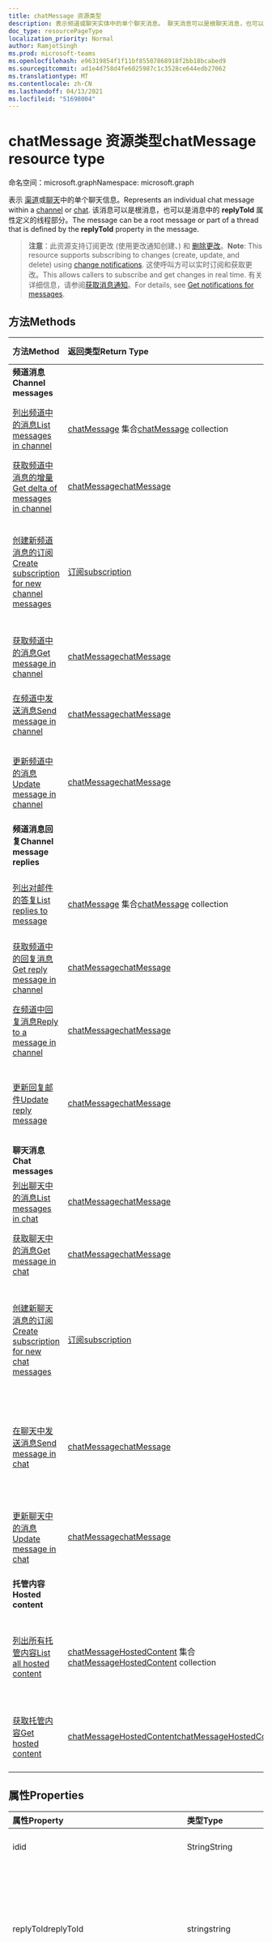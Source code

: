 ```yaml
---
title: chatMessage 资源类型
description: 表示频道或聊天实体中的单个聊天消息。 聊天消息可以是根聊天消息，也可以是由聊天消息中的 **replyToId** 属性定义的线程的一部分。
doc_type: resourcePageType
localization_priority: Normal
author: RamjotSingh
ms.prod: microsoft-teams
ms.openlocfilehash: e96319854f1f11bf85507868918f2bb18bcabed9
ms.sourcegitcommit: ad1e4d758d4fe6025987c1c3528ce644edb27062
ms.translationtype: MT
ms.contentlocale: zh-CN
ms.lasthandoff: 04/13/2021
ms.locfileid: "51698004"
---
```

# <a name="chatmessage-resource-type"></a><span data-ttu-id="3b041-104">chatMessage 资源类型</span><span class="sxs-lookup"><span data-stu-id="3b041-104">chatMessage resource type</span></span>

<span data-ttu-id="3b041-105">命名空间：microsoft.graph</span><span class="sxs-lookup"><span data-stu-id="3b041-105">Namespace: microsoft.graph</span></span>

<span data-ttu-id="3b041-106">表示 [渠道](channel.md)或[聊天](chat.md)中的单个聊天信息。</span><span class="sxs-lookup"><span data-stu-id="3b041-106">Represents an individual chat message within a [channel](channel.md) or [chat](chat.md).</span></span> <span data-ttu-id="3b041-107">该消息可以是根消息，也可以是消息中的 **replyToId** 属性定义的线程部分。</span><span class="sxs-lookup"><span data-stu-id="3b041-107">The message can be a root message or part of a thread that is defined by the **replyToId** property in the message.</span></span>

> <span data-ttu-id="3b041-108">**注意**：此资源支持订阅更改 (使用更改通知创建、) 和 [删除更改](../resources/webhooks.md)。</span><span class="sxs-lookup"><span data-stu-id="3b041-108">**Note**: This resource supports subscribing to changes (create, update, and delete) using [change notifications](../resources/webhooks.md).</span></span> <span data-ttu-id="3b041-109">这使呼叫方可以实时订阅和获取更改。</span><span class="sxs-lookup"><span data-stu-id="3b041-109">This allows callers to subscribe and get changes in real time.</span></span> <span data-ttu-id="3b041-110">有关详细信息，请参阅[获取消息通知](/graph/teams-changenotifications-chatMessage)。</span><span class="sxs-lookup"><span data-stu-id="3b041-110">For details, see [Get notifications for messages](/graph/teams-changenotifications-chatMessage).</span></span>

## <a name="methods"></a><span data-ttu-id="3b041-111">方法</span><span class="sxs-lookup"><span data-stu-id="3b041-111">Methods</span></span>

| <span data-ttu-id="3b041-112">方法</span><span class="sxs-lookup"><span data-stu-id="3b041-112">Method</span></span>       | <span data-ttu-id="3b041-113">返回类型</span><span class="sxs-lookup"><span data-stu-id="3b041-113">Return Type</span></span>  |<span data-ttu-id="3b041-114">说明</span><span class="sxs-lookup"><span data-stu-id="3b041-114">Description</span></span>|
|:---------------|:--------|:----------|
|<span data-ttu-id="3b041-115">**频道消息**</span><span class="sxs-lookup"><span data-stu-id="3b041-115">**Channel messages**</span></span>| | |
|[<span data-ttu-id="3b041-116">列出频道中的消息</span><span class="sxs-lookup"><span data-stu-id="3b041-116">List messages in channel</span></span>](../api/channel-list-messages.md) | <span data-ttu-id="3b041-117">[chatMessage](chatmessage.md) 集合</span><span class="sxs-lookup"><span data-stu-id="3b041-117">[chatMessage](chatmessage.md) collection</span></span> | <span data-ttu-id="3b041-118">频道中所有根消息的列表。</span><span class="sxs-lookup"><span data-stu-id="3b041-118">List of all root messages in a channel.</span></span>|
|[<span data-ttu-id="3b041-119">获取频道中消息的增量</span><span class="sxs-lookup"><span data-stu-id="3b041-119">Get delta of messages in channel</span></span>](../api/chatmessage-delta.md)  | [<span data-ttu-id="3b041-120">chatMessage</span><span class="sxs-lookup"><span data-stu-id="3b041-120">chatMessage</span></span>](../resources/chatmessage.md) | <span data-ttu-id="3b041-121">获取频道中的增量消息。</span><span class="sxs-lookup"><span data-stu-id="3b041-121">Get incremental messages in a channel.</span></span> |
|[<span data-ttu-id="3b041-122">创建新频道消息的订阅</span><span class="sxs-lookup"><span data-stu-id="3b041-122">Create subscription for new channel messages</span></span>](../api/subscription-post-subscriptions.md) | [<span data-ttu-id="3b041-123">订阅</span><span class="sxs-lookup"><span data-stu-id="3b041-123">subscription</span></span>](subscription.md) | <span data-ttu-id="3b041-124">收听新邮件、已编辑邮件和已删除邮件以及响应消息。</span><span class="sxs-lookup"><span data-stu-id="3b041-124">Listen for new, edited, and deleted messages, and reactions to them.</span></span> |
|[<span data-ttu-id="3b041-125">获取频道中的消息</span><span class="sxs-lookup"><span data-stu-id="3b041-125">Get message in channel</span></span>](../api/chatmessage-get.md) | [<span data-ttu-id="3b041-126">chatMessage</span><span class="sxs-lookup"><span data-stu-id="3b041-126">chatMessage</span></span>](chatmessage.md) | <span data-ttu-id="3b041-127">获取频道中的单个根消息。</span><span class="sxs-lookup"><span data-stu-id="3b041-127">Get a single root message in a channel.</span></span>|
|[<span data-ttu-id="3b041-128">在频道中发送消息</span><span class="sxs-lookup"><span data-stu-id="3b041-128">Send message in channel</span></span>](../api/chatmessage-post.md) | [<span data-ttu-id="3b041-129">chatMessage</span><span class="sxs-lookup"><span data-stu-id="3b041-129">chatMessage</span></span>](chatmessage.md)| <span data-ttu-id="3b041-130">在频道中创建新的根消息。</span><span class="sxs-lookup"><span data-stu-id="3b041-130">Create a new root message in a channel.</span></span>|
|[<span data-ttu-id="3b041-131">更新频道中的消息</span><span class="sxs-lookup"><span data-stu-id="3b041-131">Update message in channel</span></span>](../api/chatmessage-update.md)|[<span data-ttu-id="3b041-132">chatMessage</span><span class="sxs-lookup"><span data-stu-id="3b041-132">chatMessage</span></span>](chatmessage.md)| <span data-ttu-id="3b041-133">更新 **聊天消息的 policyViolation** 属性。</span><span class="sxs-lookup"><span data-stu-id="3b041-133">Update the **policyViolation** property of a chat message.</span></span>|
|<span data-ttu-id="3b041-134">**频道消息回复**</span><span class="sxs-lookup"><span data-stu-id="3b041-134">**Channel message replies**</span></span>| | |
|[<span data-ttu-id="3b041-135">列出对邮件的答复</span><span class="sxs-lookup"><span data-stu-id="3b041-135">List replies to message</span></span>](../api/chatmessage-list-replies.md) | <span data-ttu-id="3b041-136">[chatMessage](chatmessage.md) 集合</span><span class="sxs-lookup"><span data-stu-id="3b041-136">[chatMessage](chatmessage.md) collection</span></span>| <span data-ttu-id="3b041-137">频道中聊天消息的所有回复列表。</span><span class="sxs-lookup"><span data-stu-id="3b041-137">List of all replies to a chat message in channel.</span></span>|
|[<span data-ttu-id="3b041-138">获取频道中的回复消息</span><span class="sxs-lookup"><span data-stu-id="3b041-138">Get reply message in channel</span></span>](../api/chatmessage-get.md) | [<span data-ttu-id="3b041-139">chatMessage</span><span class="sxs-lookup"><span data-stu-id="3b041-139">chatMessage</span></span>](chatmessage.md) | <span data-ttu-id="3b041-140">获取频道中的单个回复消息。</span><span class="sxs-lookup"><span data-stu-id="3b041-140">Get a single reply message in a channel.</span></span>|
|[<span data-ttu-id="3b041-141">在频道中回复消息</span><span class="sxs-lookup"><span data-stu-id="3b041-141">Reply to a message in channel</span></span>](../api/chatmessage-post-replies.md) | [<span data-ttu-id="3b041-142">chatMessage</span><span class="sxs-lookup"><span data-stu-id="3b041-142">chatMessage</span></span>](chatmessage.md)| <span data-ttu-id="3b041-143">回复频道中的现有聊天消息。</span><span class="sxs-lookup"><span data-stu-id="3b041-143">Reply to an existing chat message in a channel.</span></span>|
|[<span data-ttu-id="3b041-144">更新回复邮件</span><span class="sxs-lookup"><span data-stu-id="3b041-144">Update reply message</span></span>](../api/chatmessage-update.md)|[<span data-ttu-id="3b041-145">chatMessage</span><span class="sxs-lookup"><span data-stu-id="3b041-145">chatMessage</span></span>](chatmessage.md)| <span data-ttu-id="3b041-146">更新 **聊天消息的 policyViolation** 属性。</span><span class="sxs-lookup"><span data-stu-id="3b041-146">Update the **policyViolation** property of a chat message.</span></span>|
|<span data-ttu-id="3b041-147">**聊天消息**</span><span class="sxs-lookup"><span data-stu-id="3b041-147">**Chat messages**</span></span>| | |
|[<span data-ttu-id="3b041-148">列出聊天中的消息</span><span class="sxs-lookup"><span data-stu-id="3b041-148">List messages in chat</span></span>](../api/chat-list-messages.md)  | [<span data-ttu-id="3b041-149">chatMessage</span><span class="sxs-lookup"><span data-stu-id="3b041-149">chatMessage</span></span>](../resources/chatmessage.md) | <span data-ttu-id="3b041-150">列出聊天中的聊天消息。</span><span class="sxs-lookup"><span data-stu-id="3b041-150">List chat messages in a chat.</span></span> |
|[<span data-ttu-id="3b041-151">获取聊天中的消息</span><span class="sxs-lookup"><span data-stu-id="3b041-151">Get message in chat</span></span>](../api/chatmessage-get.md)  | [<span data-ttu-id="3b041-152">chatMessage</span><span class="sxs-lookup"><span data-stu-id="3b041-152">chatMessage</span></span>](../resources/chatmessage.md) | <span data-ttu-id="3b041-153">获取聊天中的单个聊天消息。</span><span class="sxs-lookup"><span data-stu-id="3b041-153">Get a single chat message in a chat.</span></span> |
|[<span data-ttu-id="3b041-154">创建新聊天消息的订阅</span><span class="sxs-lookup"><span data-stu-id="3b041-154">Create subscription for new chat messages</span></span>](../api/subscription-post-subscriptions.md) | [<span data-ttu-id="3b041-155">订阅</span><span class="sxs-lookup"><span data-stu-id="3b041-155">subscription</span></span>](subscription.md) | <span data-ttu-id="3b041-156">收听新的、编辑的和删除的聊天消息，以及这些消息的反应。</span><span class="sxs-lookup"><span data-stu-id="3b041-156">Listen for new, edited, and deleted chat messages, and reactions to them.</span></span> |
|[<span data-ttu-id="3b041-157">在聊天中发送消息</span><span class="sxs-lookup"><span data-stu-id="3b041-157">Send message in chat</span></span>](../api/chat-post-messages.md) | [<span data-ttu-id="3b041-158">chatMessage</span><span class="sxs-lookup"><span data-stu-id="3b041-158">chatMessage</span></span>](chatmessage.md)| <span data-ttu-id="3b041-159">在现有的一对一或群组聊天对话中发送聊天消息。</span><span class="sxs-lookup"><span data-stu-id="3b041-159">Send a chat message in an existing 1:1 or group chat conversation.</span></span>|
|[<span data-ttu-id="3b041-160">更新聊天中的消息</span><span class="sxs-lookup"><span data-stu-id="3b041-160">Update message in chat</span></span>](../api/chatmessage-update.md)|[<span data-ttu-id="3b041-161">chatMessage</span><span class="sxs-lookup"><span data-stu-id="3b041-161">chatMessage</span></span>](chatmessage.md)| <span data-ttu-id="3b041-162">更新 **聊天消息的 policyViolation** 属性。</span><span class="sxs-lookup"><span data-stu-id="3b041-162">Update the **policyViolation** property of a chat message.</span></span>|
|<span data-ttu-id="3b041-163">**托管内容**</span><span class="sxs-lookup"><span data-stu-id="3b041-163">**Hosted content**</span></span>| | |
|[<span data-ttu-id="3b041-164">列出所有托管内容</span><span class="sxs-lookup"><span data-stu-id="3b041-164">List all hosted content</span></span>](../api/chatmessage-list-hostedcontents.md) | <span data-ttu-id="3b041-165">[chatMessageHostedContent](../resources/chatmessagehostedcontent.md) 集合</span><span class="sxs-lookup"><span data-stu-id="3b041-165">[chatMessageHostedContent](../resources/chatmessagehostedcontent.md) collection</span></span>| <span data-ttu-id="3b041-166">获取与邮件关联的所有托管内容。</span><span class="sxs-lookup"><span data-stu-id="3b041-166">Get all hosted contents associated with a message.</span></span>|
|[<span data-ttu-id="3b041-167">获取托管内容</span><span class="sxs-lookup"><span data-stu-id="3b041-167">Get hosted content</span></span>](../api/chatmessagehostedcontent-get.md) | [<span data-ttu-id="3b041-168">chatMessageHostedContent</span><span class="sxs-lookup"><span data-stu-id="3b041-168">chatMessageHostedContent</span></span>](../resources/chatmessagehostedcontent.md) | <span data-ttu-id="3b041-169">获取托管的内容 (其字节数) 消息的字节数。</span><span class="sxs-lookup"><span data-stu-id="3b041-169">Get hosted content (and its bytes) for a message.</span></span>|


## <a name="properties"></a><span data-ttu-id="3b041-170">属性</span><span class="sxs-lookup"><span data-stu-id="3b041-170">Properties</span></span>

| <span data-ttu-id="3b041-171">属性</span><span class="sxs-lookup"><span data-stu-id="3b041-171">Property</span></span>   | <span data-ttu-id="3b041-172">类型</span><span class="sxs-lookup"><span data-stu-id="3b041-172">Type</span></span> |<span data-ttu-id="3b041-173">说明</span><span class="sxs-lookup"><span data-stu-id="3b041-173">Description</span></span>|
|:---------------|:--------|:----------|
|<span data-ttu-id="3b041-174">id</span><span class="sxs-lookup"><span data-stu-id="3b041-174">id</span></span>|<span data-ttu-id="3b041-175">String</span><span class="sxs-lookup"><span data-stu-id="3b041-175">String</span></span>| <span data-ttu-id="3b041-176">只读。</span><span class="sxs-lookup"><span data-stu-id="3b041-176">Read-only.</span></span> <span data-ttu-id="3b041-177">邮件的唯一 ID。</span><span class="sxs-lookup"><span data-stu-id="3b041-177">Unique Id of the message.</span></span>|
|<span data-ttu-id="3b041-178">replyToId</span><span class="sxs-lookup"><span data-stu-id="3b041-178">replyToId</span></span>| <span data-ttu-id="3b041-179">string</span><span class="sxs-lookup"><span data-stu-id="3b041-179">string</span></span> | <span data-ttu-id="3b041-180">只读。</span><span class="sxs-lookup"><span data-stu-id="3b041-180">Read-only.</span></span> <span data-ttu-id="3b041-181">线程的父聊天消息或根聊天消息的 ID。</span><span class="sxs-lookup"><span data-stu-id="3b041-181">Id of the parent chat message or root chat message of the thread.</span></span> <span data-ttu-id="3b041-182"> (仅适用于频道中的聊天消息，而仅适用于 chats) </span><span class="sxs-lookup"><span data-stu-id="3b041-182">(Only applies to chat messages in channels, not chats.)</span></span> |
|<span data-ttu-id="3b041-183">from</span><span class="sxs-lookup"><span data-stu-id="3b041-183">from</span></span>|[<span data-ttu-id="3b041-184">identitySet</span><span class="sxs-lookup"><span data-stu-id="3b041-184">identitySet</span></span>](identityset.md)| <span data-ttu-id="3b041-185">只读。</span><span class="sxs-lookup"><span data-stu-id="3b041-185">Read only.</span></span> <span data-ttu-id="3b041-186">聊天消息的发送者的详细信息。</span><span class="sxs-lookup"><span data-stu-id="3b041-186">Details of the sender of the chat message.</span></span>|
|<span data-ttu-id="3b041-187">etag</span><span class="sxs-lookup"><span data-stu-id="3b041-187">etag</span></span>| <span data-ttu-id="3b041-188">string</span><span class="sxs-lookup"><span data-stu-id="3b041-188">string</span></span> | <span data-ttu-id="3b041-189">只读。</span><span class="sxs-lookup"><span data-stu-id="3b041-189">Read-only.</span></span> <span data-ttu-id="3b041-190">聊天消息的版本号。</span><span class="sxs-lookup"><span data-stu-id="3b041-190">Version number of the chat message.</span></span> |
|<span data-ttu-id="3b041-191">messageType</span><span class="sxs-lookup"><span data-stu-id="3b041-191">messageType</span></span>|<span data-ttu-id="3b041-192">字符串</span><span class="sxs-lookup"><span data-stu-id="3b041-192">string</span></span>|<span data-ttu-id="3b041-193">聊天消息的类型。</span><span class="sxs-lookup"><span data-stu-id="3b041-193">The type of chat message.</span></span> <span data-ttu-id="3b041-194">可能的值是 `message` ：。</span><span class="sxs-lookup"><span data-stu-id="3b041-194">The possible value is: `message`.</span></span>|
|<span data-ttu-id="3b041-195">createdDateTime</span><span class="sxs-lookup"><span data-stu-id="3b041-195">createdDateTime</span></span>|<span data-ttu-id="3b041-196">dateTimeOffset</span><span class="sxs-lookup"><span data-stu-id="3b041-196">dateTimeOffset</span></span>|<span data-ttu-id="3b041-197">创建聊天消息的时间戳。</span><span class="sxs-lookup"><span data-stu-id="3b041-197">Timestamp of when the chat message was created.</span></span>|
|<span data-ttu-id="3b041-198">lastModifiedDateTime</span><span class="sxs-lookup"><span data-stu-id="3b041-198">lastModifiedDateTime</span></span>|<span data-ttu-id="3b041-199">dateTimeOffset</span><span class="sxs-lookup"><span data-stu-id="3b041-199">dateTimeOffset</span></span>|<span data-ttu-id="3b041-200">只读。</span><span class="sxs-lookup"><span data-stu-id="3b041-200">Read only.</span></span> <span data-ttu-id="3b041-201">创建聊天消息的时间戳 (设置) 修改，包括添加或删除回应时。</span><span class="sxs-lookup"><span data-stu-id="3b041-201">Timestamp when the chat message is created (initial setting) or modified, including when a reaction is added or removed.</span></span> |
|<span data-ttu-id="3b041-202">lastEditedDateTime</span><span class="sxs-lookup"><span data-stu-id="3b041-202">lastEditedDateTime</span></span>|<span data-ttu-id="3b041-203">dateTimeOffset</span><span class="sxs-lookup"><span data-stu-id="3b041-203">dateTimeOffset</span></span>|<span data-ttu-id="3b041-204">只读。</span><span class="sxs-lookup"><span data-stu-id="3b041-204">Read only.</span></span> <span data-ttu-id="3b041-205">编辑聊天消息的时间戳。</span><span class="sxs-lookup"><span data-stu-id="3b041-205">Timestamp when edits to the chat message were made.</span></span> <span data-ttu-id="3b041-206">在 Teams UI 中触发"已编辑"标志。</span><span class="sxs-lookup"><span data-stu-id="3b041-206">Triggers an "Edited" flag in the Teams UI.</span></span> <span data-ttu-id="3b041-207">如果未进行编辑，则值为 `null` 。</span><span class="sxs-lookup"><span data-stu-id="3b041-207">If no edits are made the value is `null`.</span></span>|
|<span data-ttu-id="3b041-208">deletedDateTime</span><span class="sxs-lookup"><span data-stu-id="3b041-208">deletedDateTime</span></span>|<span data-ttu-id="3b041-209">dateTimeOffset</span><span class="sxs-lookup"><span data-stu-id="3b041-209">dateTimeOffset</span></span>|<span data-ttu-id="3b041-210">只读。</span><span class="sxs-lookup"><span data-stu-id="3b041-210">Read only.</span></span> <span data-ttu-id="3b041-211">删除聊天消息的时间戳;如果未删除，则返回 null。</span><span class="sxs-lookup"><span data-stu-id="3b041-211">Timestamp at which the chat message was deleted, or null if not deleted.</span></span> |
|<span data-ttu-id="3b041-212">subject</span><span class="sxs-lookup"><span data-stu-id="3b041-212">subject</span></span>|<span data-ttu-id="3b041-213">string</span><span class="sxs-lookup"><span data-stu-id="3b041-213">string</span></span>| <span data-ttu-id="3b041-214">纯文本形式的聊天消息的主题。</span><span class="sxs-lookup"><span data-stu-id="3b041-214">The subject of the chat message, in plaintext.</span></span>|
|<span data-ttu-id="3b041-215">body</span><span class="sxs-lookup"><span data-stu-id="3b041-215">body</span></span>|[<span data-ttu-id="3b041-216">itemBody</span><span class="sxs-lookup"><span data-stu-id="3b041-216">itemBody</span></span>](itembody.md)|<span data-ttu-id="3b041-217">聊天消息内容的纯文本/HTML 表示形式。</span><span class="sxs-lookup"><span data-stu-id="3b041-217">Plaintext/HTML representation of the content of the chat message.</span></span> <span data-ttu-id="3b041-218">表示形式由正文中的 contentType 进行指定。</span><span class="sxs-lookup"><span data-stu-id="3b041-218">Representation is specified by the contentType inside the body.</span></span> <span data-ttu-id="3b041-219">如果聊天消息包含 [chatMessageMention](chatmessagemention.md)，则内容始终为 HTML 格式。</span><span class="sxs-lookup"><span data-stu-id="3b041-219">The content is always in HTML if the chat message contains a [chatMessageMention](chatmessagemention.md).</span></span> |
|<span data-ttu-id="3b041-220">摘要</span><span class="sxs-lookup"><span data-stu-id="3b041-220">summary</span></span>|<span data-ttu-id="3b041-221">string</span><span class="sxs-lookup"><span data-stu-id="3b041-221">string</span></span>| <span data-ttu-id="3b041-222">可用于推送通知和摘要视图或回退视图的聊天消息的摘要文本。</span><span class="sxs-lookup"><span data-stu-id="3b041-222">Summary text of the chat message that could be used for push notifications and summary views or fall back views.</span></span> <span data-ttu-id="3b041-223">仅适用于频道聊天消息，不应用于聊天中的聊天消息。</span><span class="sxs-lookup"><span data-stu-id="3b041-223">Only applies to channel chat messages, not chat messages in a chat.</span></span> |
|<span data-ttu-id="3b041-224">附件</span><span class="sxs-lookup"><span data-stu-id="3b041-224">attachments</span></span>|<span data-ttu-id="3b041-225">[chatMessageAttachment](chatmessageattachment.md) 集合</span><span class="sxs-lookup"><span data-stu-id="3b041-225">[chatMessageAttachment](chatmessageattachment.md) collection</span></span> |<span data-ttu-id="3b041-226">附加文件。</span><span class="sxs-lookup"><span data-stu-id="3b041-226">Attached files.</span></span> <span data-ttu-id="3b041-227">附件目前是只读的 – 不支持发送附件。</span><span class="sxs-lookup"><span data-stu-id="3b041-227">Attachments are currently read-only – sending attachments is not supported.</span></span> |
|<span data-ttu-id="3b041-228">提及</span><span class="sxs-lookup"><span data-stu-id="3b041-228">mentions</span></span>|<span data-ttu-id="3b041-229">[chatMessageMention](chatmessagemention.md) 集合</span><span class="sxs-lookup"><span data-stu-id="3b041-229">[chatMessageMention](chatmessagemention.md) collection</span></span>| <span data-ttu-id="3b041-230">聊天消息中提到的实体列表。</span><span class="sxs-lookup"><span data-stu-id="3b041-230">List of entities mentioned in the chat message.</span></span> <span data-ttu-id="3b041-231">当前支持用户、机器人、团队、渠道。</span><span class="sxs-lookup"><span data-stu-id="3b041-231">Currently supports user, bot, team, channel.</span></span>|
|<span data-ttu-id="3b041-232">重要性</span><span class="sxs-lookup"><span data-stu-id="3b041-232">importance</span></span>|<span data-ttu-id="3b041-233">string</span><span class="sxs-lookup"><span data-stu-id="3b041-233">string</span></span> | <span data-ttu-id="3b041-234">聊天消息的重要性。</span><span class="sxs-lookup"><span data-stu-id="3b041-234">The importance of the chat message.</span></span> <span data-ttu-id="3b041-235">可能的值包括 `normal`、`high`、`urgent`。</span><span class="sxs-lookup"><span data-stu-id="3b041-235">The possible values are: `normal`, `high`, `urgent`.</span></span>|
|<span data-ttu-id="3b041-236">反应</span><span class="sxs-lookup"><span data-stu-id="3b041-236">reactions</span></span>| <span data-ttu-id="3b041-237">[chatMessageReaction](chatmessagereaction.md) 集合</span><span class="sxs-lookup"><span data-stu-id="3b041-237">[chatMessageReaction](chatmessagereaction.md) collection</span></span> | <span data-ttu-id="3b041-238">此聊天消息的反应 (例如，如) 。</span><span class="sxs-lookup"><span data-stu-id="3b041-238">Reactions for this chat message (for example, Like).</span></span>|
|<span data-ttu-id="3b041-239">区域设置</span><span class="sxs-lookup"><span data-stu-id="3b041-239">locale</span></span>|<span data-ttu-id="3b041-240">string</span><span class="sxs-lookup"><span data-stu-id="3b041-240">string</span></span>|<span data-ttu-id="3b041-241">客户端设置的聊天消息区域设置。</span><span class="sxs-lookup"><span data-stu-id="3b041-241">Locale of the chat message set by the client.</span></span> <span data-ttu-id="3b041-242">始终设置为 `en-us`。</span><span class="sxs-lookup"><span data-stu-id="3b041-242">Always set to `en-us`.</span></span>|
|<span data-ttu-id="3b041-243">policyViolation</span><span class="sxs-lookup"><span data-stu-id="3b041-243">policyViolation</span></span> | [<span data-ttu-id="3b041-244">chatMessagePolicyViolation</span><span class="sxs-lookup"><span data-stu-id="3b041-244">chatMessagePolicyViolation</span></span>](chatmessagepolicyviolation.md) |<span data-ttu-id="3b041-245">定义 DLP 应用程序中数据丢失防护设置的策略违反 () 属性。</span><span class="sxs-lookup"><span data-stu-id="3b041-245">Defines the properties of a policy violation set by a data loss prevention (DLP) application.</span></span>|
|<span data-ttu-id="3b041-246">chatId</span><span class="sxs-lookup"><span data-stu-id="3b041-246">chatId</span></span>|<span data-ttu-id="3b041-247">字符串</span><span class="sxs-lookup"><span data-stu-id="3b041-247">string</span></span>|<span data-ttu-id="3b041-248">如果消息是在聊天中发送的，则代表聊天的标识。</span><span class="sxs-lookup"><span data-stu-id="3b041-248">If the message was sent in a chat, represents the identity of the chat.</span></span>|
|<span data-ttu-id="3b041-249">channelIdentity</span><span class="sxs-lookup"><span data-stu-id="3b041-249">channelIdentity</span></span>|[<span data-ttu-id="3b041-250">channelIdentity</span><span class="sxs-lookup"><span data-stu-id="3b041-250">channelIdentity</span></span>](channelidentity.md)|<span data-ttu-id="3b041-251">如果消息是在频道中发送的，则代表频道的标识。</span><span class="sxs-lookup"><span data-stu-id="3b041-251">If the message was sent in a channel, represents identity of the channel.</span></span>|
|<span data-ttu-id="3b041-252">webUrl</span><span class="sxs-lookup"><span data-stu-id="3b041-252">webUrl</span></span>|<span data-ttu-id="3b041-253">string</span><span class="sxs-lookup"><span data-stu-id="3b041-253">string</span></span>|<span data-ttu-id="3b041-254">只读。</span><span class="sxs-lookup"><span data-stu-id="3b041-254">Read-only.</span></span> <span data-ttu-id="3b041-255">链接到 Microsoft Teams 中的消息。</span><span class="sxs-lookup"><span data-stu-id="3b041-255">Link to the message in Microsoft Teams.</span></span>|
## <a name="relationships"></a><span data-ttu-id="3b041-256">关系</span><span class="sxs-lookup"><span data-stu-id="3b041-256">Relationships</span></span>

| <span data-ttu-id="3b041-257">关系</span><span class="sxs-lookup"><span data-stu-id="3b041-257">Relationship</span></span>   | <span data-ttu-id="3b041-258">类型</span><span class="sxs-lookup"><span data-stu-id="3b041-258">Type</span></span>    | <span data-ttu-id="3b041-259">说明</span><span class="sxs-lookup"><span data-stu-id="3b041-259">Description</span></span> |
|:---------------|:--------|:----------|
|<span data-ttu-id="3b041-260">replies</span><span class="sxs-lookup"><span data-stu-id="3b041-260">replies</span></span>|[<span data-ttu-id="3b041-261">chatMessage</span><span class="sxs-lookup"><span data-stu-id="3b041-261">chatMessage</span></span>](chatmessage.md)| <span data-ttu-id="3b041-262">对指定邮件的答复。</span><span class="sxs-lookup"><span data-stu-id="3b041-262">Replies for a specified message.</span></span> |
|<span data-ttu-id="3b041-263">hostedContents</span><span class="sxs-lookup"><span data-stu-id="3b041-263">hostedContents</span></span>|[<span data-ttu-id="3b041-264">chatMessageHostedContent</span><span class="sxs-lookup"><span data-stu-id="3b041-264">chatMessageHostedContent</span></span>](chatmessagehostedcontent.md)| <span data-ttu-id="3b041-265">由 Microsoft Teams 托管的消息中的内容，例如图像、代码段等。</span><span class="sxs-lookup"><span data-stu-id="3b041-265">Content in a message hosted by Microsoft Teams e.g., images, code snippets etc.</span></span> |

## <a name="json-representation"></a><span data-ttu-id="3b041-266">JSON 表示形式</span><span class="sxs-lookup"><span data-stu-id="3b041-266">JSON representation</span></span>

<span data-ttu-id="3b041-267">下面是资源的 JSON 表示形式。</span><span class="sxs-lookup"><span data-stu-id="3b041-267">The following is a JSON representation of the resource.</span></span>

<!-- {
  "blockType": "resource",
  "optionalProperties": [
    "replyToId",
    "lastEditedDateTime",
    "deletedDateTime",
    "subject",
    "summary",
    "attachments",
    "mentions",
    "reactions",
    "policyViolation",
    "chatId",
    "channelIdentity"
  ],
  "baseType": "microsoft.graph.entity",
  "@odata.type": "microsoft.graph.chatMessage"
}-->


```json
{
  "id": "string (identifier)",
  "replyToId": "string (identifier)",
  "from": {"@odata.type": "microsoft.graph.identitySet"},
  "etag": "string",
  "messageType": "string",
  "createdDateTime": "string (timestamp)",
  "lastModifiedDateTime": "string (timestamp)",
  "lastEditedDateTime": "string (timestamp)",
  "deletedDateTime": "string (timestamp)",
  "subject": "string",
  "body": {"@odata.type": "microsoft.graph.itemBody"},
  "summary": "string",
  "attachments": [{"@odata.type": "microsoft.graph.chatMessageAttachment"}],
  "mentions": [{"@odata.type": "microsoft.graph.chatMessageMention"}],
  "importance": "string",
  "reactions": [{"@odata.type": "microsoft.graph.chatMessageReaction"}],
  "locale": "string",
  "policyViolation": {"@odata.type": "microsoft.graph.chatMessagePolicyViolation"},
  "chatId": "string",
  "channelIdentity": {"@odata.type": "microsoft.graph.channelIdentity"},
  "webUrl": "string"
}
```

<!-- uuid: 8fcb5dbc-d5aa-4681-8e31-b001d5168d79
2015-10-25 14:57:30 UTC -->
<!--
{
  "type": "#page.annotation",
  "description": "chat message resource",
  "keywords": "",
  "section": "documentation",
  "tocPath": "",
  "suppressions": []
}
-->
